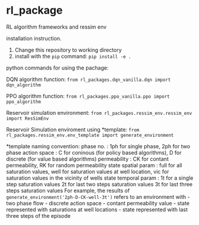 # rl_package
RL algorithm frameworks and ressim env 

installation instruction.
1. Change this repository to working directory
2. install with the `pip` command: `pip install -e . `

python commands for using the pachage:

DQN algorithm function: `from rl_packages.dqn_vanilla.dqn import dqn_algorithm`

PPO algorithm function: `from rl_packages.ppo_vanilla.ppo import ppo_algorithm`

Reservoir simulation environment: `from rl_packages.ressim_env.ressim_env import ResSimEnv`

Reservoir Simulation enviroment using *template: `from rl_packages.ressim_env.env_template import generate_environment`


*template naming convention:
phase no. : 1ph for single phase, 
          2ph for two phase
action space : C for coninous (for policy based algorithms), 
               D for discrete (for value based algorithms)
permeability : CK for contant permeability, 
               RK for random permeability
state spatial param : full for all saturation values, 
                      well for saturation values at well location, 
                      vic for saturation values in the vicinity of wells
state temporal param : 1t for a single step saturation values
                       2t for last two steps saturation values
                       3t for last three steps saturation values
For example, the results of `generate_environment('2ph-D-CK-well-3t')` refers to an environment with 
                - two phase flow
                - discrete action space
                - contant permeability value
                - state represented with saturations at well locations
                - state represented with last three steps of the episode
